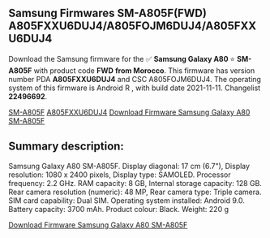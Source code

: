 <h2>Samsung Firmwares SM-A805F(FWD) A805FXXU6DUJ4/A805FOJM6DUJ4/A805FXXU6DUJ4</h2>
Download the Samsung firmware for the ✅ <strong>Samsung Galaxy A80 </strong> ⭐ <strong>SM-A805F</strong> with product code <strong>FWD</strong> <strong> from Morocco</strong>. This firmware has version number PDA <strong>A805FXXU6DUJ4</strong> and CSC A805FOJM6DUJ4. The operating system of this firmware is Android R , with build date 2021-11-11. Changelist <strong>22496692</strong>.


[SM-A805F](https://samfirm.shop/samsung/model/SM-A805F)
[A805FXXU6DUJ4](https://samfirm.shop/samsung/pda/A805FXXU6DUJ4)
[Download Firmware Samsung Galaxy A80 SM-A805F](https://samfirm.shop/samsung/firmware/473736)
<h2>Summary description:</h2>
<p>Samsung Galaxy A80 SM-A805F. Display diagonal: 17 cm (6.7"), Display resolution: 1080 x 2400 pixels, Display type: SAMOLED. Processor frequency: 2.2 GHz. RAM capacity: 8 GB, Internal storage capacity: 128 GB. Rear camera resolution (numeric): 48 MP, Rear camera type: Triple camera. SIM card capability: Dual SIM. Operating system installed: Android 9.0. Battery capacity: 3700 mAh. Product colour: Black. Weight: 220 g</p>


[Download Firmware Samsung Galaxy A80 SM-A805F](https://samfirm.shop/samsung/firmware/473736)
